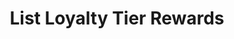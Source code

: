 ---
title: List Loyalty Tier Rewards
type: endpoint
category: 639ba2628407100061f5faac
slug: list-loyalty-tier-rewards
parentDoc: 639ba2658407100061f5fab6
hidden: false
order: 45
---